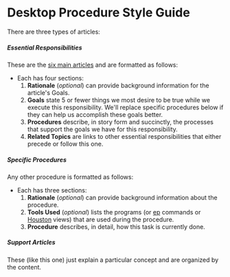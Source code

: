 # Desktop Procedure Style Guide

There are three types of articles:

##### Essential Responsibilities

These are the [six main articles](https://github.com/cph/desktop-procedures) and are formatted as follows:

 - Each has four sections:
    1. **Rationale** (_optional_) can provide background information for the article's Goals.
    2. **Goals** state 5 or fewer things we most desire to be true while we execute this responsibility. We'll replace specific procedures below if they can help us accomplish these goals better.
    3. **Procedures** describe, in story form and succinctly, the processes that support the goals we have for this responsibility.
    4. **Related Topics** are links to other essential responsibilities that either precede or follow this one.


##### Specific Procedures

Any other procedure is formatted as follows:

 - Each has three sections:
   1. **Rationale** (_optional_) can provide background information about the procedure.
   2. **Tools Used** (_optional_) lists the programs (or [ep](https://github.com/cph/ep) commands or [Houston](https://github.com/cph/our-houston) views) that are used during the procedure.
   3. **Procedure** describes, in detail, how this task is currently done.


##### Support Articles

These (like this one) just explain a particular concept and are organized by the content.
